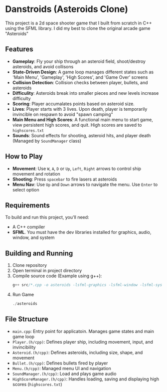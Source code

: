 # Danstroids (Asteroids Clone)
This project is a 2d space shooter game that I built from scratch in C++ using the SFML library. I did my best to clone the original arcade game "Asteroids"

## Features
- **Gameplay**: Fly your ship through an asteroid field, shoot/destroy asteroids, and avoid collisons
- **State-Driven Design**: A game loop manages different states such as 'Main Menu', 'Gameplay', 'High Scores', and 'Game Over' screens
- **Collision Detection**: Collision checks between player, bullets, and asteroids 
- **Difficulity**: Asteroids break into smaller pieces and new levels increase difficulty 
- **Scoring**: Player accumalates points based on asteroid size. 
- **Lives**: Player starts with 3 lives. Upon death, player is temporarily invincible on respawn to avoid "spawn camping" 
- **Main Menu and High Scores**: A functional main menu to start game, view persistent high scores, and quit. High scores are saved to `highscores.txt`
- **Sounds**: Sound effects for shooting, asteroid hits, and player death (Managed by `SoundManager` class)

## How to Play 
- **Movement**: Use `W`, `A`, `D` or `Up`, `Left`, `Right` arrows to control ship movement and rotation
- **Shooting**: Press `spacebar` to fire lasers at asteroids 
- **Menu Nav**: Use `Up` and `Down` arrows to navigate the menu. Use `Enter` to select option

## Requirements 
To build and run this project, you'll need:
- A C++ compiler
- **SFML**. You must have the dev libraries installed for graphics, audio, window, and system

## Building and Running
1. Clone repository
2. Open terminal in project directory
3. Compile source code (Example using g++):
    ```c++
    g++ src/*.cpp -o asteroids -lsfml-graphics -lsfml-window -lsfml-system -lsfml-audio
4. Run Game 
    ```c++ 
    ./asteroids 
    ```

## File Structure
- `main.cpp`: Entry point for applicatoin. Manages game states and main game loop 
- `Player.(h/cpp)`: Defines player ship, including movement, input, and invincibility
- `Asteroid.(h/cpp)`: Defines asteroids, including size, shape, and movement 
- `Bullet.(h/cpp)`: Defines bullets fired by player 
- `Menu.(h/cpp)`: Managed menu UI and navigation 
- `SoundManager.(h/cpp)`: Load and plays game audio 
- `HighScoreManager.(h/cpp)`: Handles loading, saving and displaying high scores (`highscores.txt`)
